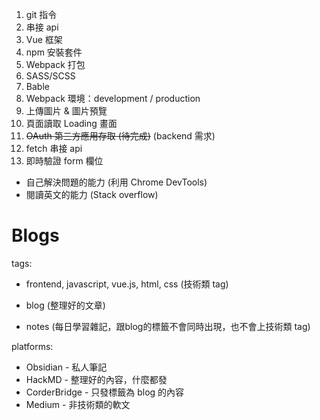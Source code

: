 1. git 指令
2. 串接 api
3. Vue 框架
4. npm 安裝套件
5. Webpack 打包
6. SASS/SCSS
7. Bable
8. Webpack 環境：development / production
9. 上傳圖片 & 圖片預覽
10. 頁面讀取 Loading 畫面
11. ~~OAuth 第三方應用存取 (待完成)~~ (backend 需求)
12. fetch 串接 api
13. 即時驗證 form 欄位

- 自己解決問題的能力 (利用 Chrome DevTools)
- 閱讀英文的能力 (Stack overflow)

# Blogs
tags:
- frontend, javascript, vue.js, html, css (技術類 tag)

- blog (整理好的文章)
- notes (每日學習雜記，跟blog的標籤不會同時出現，也不會上技術類 tag)

platforms:
- Obsidian - 私人筆記
- HackMD - 整理好的內容，什麼都發
- CorderBridge - 只發標籤為 blog 的內容
- Medium - 非技術類的軟文